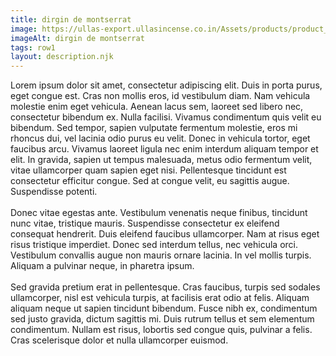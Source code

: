 ```yaml
---
title: dirgin de montserrat
image: https://ullas-export.ullasincense.co.in/Assets/products/product_6.jpg
imageAlt: dirgin de montserrat
tags: row1 
layout: description.njk
---
```


Lorem ipsum dolor sit amet, consectetur adipiscing elit. Duis in porta purus, eget congue est. Cras non mollis eros, id vestibulum diam. Nam vehicula molestie enim eget vehicula. Aenean lacus sem, laoreet sed libero nec, consectetur bibendum ex. Nulla facilisi. Vivamus condimentum quis velit eu bibendum. Sed tempor, sapien vulputate fermentum molestie, eros mi rhoncus dui, vel lacinia odio purus eu velit. Donec in vehicula tortor, eget faucibus arcu. Vivamus laoreet ligula nec enim interdum aliquam tempor et elit. In gravida, sapien ut tempus malesuada, metus odio fermentum velit, vitae ullamcorper quam sapien eget nisi. Pellentesque tincidunt est consectetur efficitur congue. Sed at congue velit, eu sagittis augue. Suspendisse potenti. <br> <br>
Donec vitae egestas ante. Vestibulum venenatis neque finibus, tincidunt nunc vitae, tristique mauris. Suspendisse consectetur ex eleifend consequat hendrerit. Duis eleifend faucibus ullamcorper. Nam at risus eget risus tristique imperdiet. Donec sed interdum tellus, nec vehicula orci. Vestibulum convallis augue non mauris ornare lacinia. In vel mollis turpis. Aliquam a pulvinar neque, in pharetra ipsum. <br> <br>
Sed gravida pretium erat in pellentesque. Cras faucibus, turpis sed sodales ullamcorper, nisl est vehicula turpis, at facilisis erat odio at felis. Aliquam aliquam neque ut sapien tincidunt bibendum. Fusce nibh ex, condimentum sed justo gravida, dictum sagittis mi. Duis rutrum tellus et sem elementum condimentum. Nullam est risus, lobortis sed congue quis, pulvinar a felis. Cras scelerisque dolor et nulla ullamcorper euismod. <br> <br>